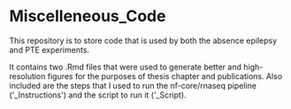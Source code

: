 # Miscelleneous_Code
This repository is to store code that is used by both the absence epilepsy and PTE experiments.

It contains two .Rmd files that were used to generate better and high-resolution figures for the purposes of thesis chapter and publications.
Also included are the steps that I used to run the nf-core/rnaseq pipeline ('_Instructions') and the script to run it ('_Script).
